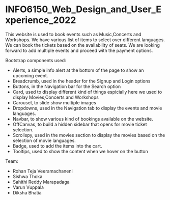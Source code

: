 # INFO6150_Web_Design_and_User_Experience_2022

This website is used to book events such as Music,Concerts and Workshops. We have various list of items to select over different languages.
We can book the tickets based on the availability of seats. We are looking forward to add multiple events and proceed with the payment options.

Bootstrap components used:

- Alerts, a simple info alert at the bottom of the page to show an upcoming event.
- Breadcrumb, used in the header for the Signup and Login options
- Buttons, in the Navigation bar for the Search option
- Card, used to display different kind of things espicially here we used to display Movies,Concerts and Workshops
- Carousel, to slide show multiple images
- Dropdowns, used in the Navigation tab to display the events and movie languages.
- Navbar, to show various kind of bookings available on the website.
- OffCanvas, to build a hidden sidebar that opens for movie ticket selection.
- Scrollspy, used in the movies section to display the movies based on the selection of movie languages.
- Badge, used to add the items into the cart.
- Tooltips, used to show the content when we hover on the button

Team:

- Rohan Teja Veeramachaneni
- Sishwa Thoka
- Sahithi Reddy Marapadaga
- Varun Vuppala
- Diksha Bhatia
